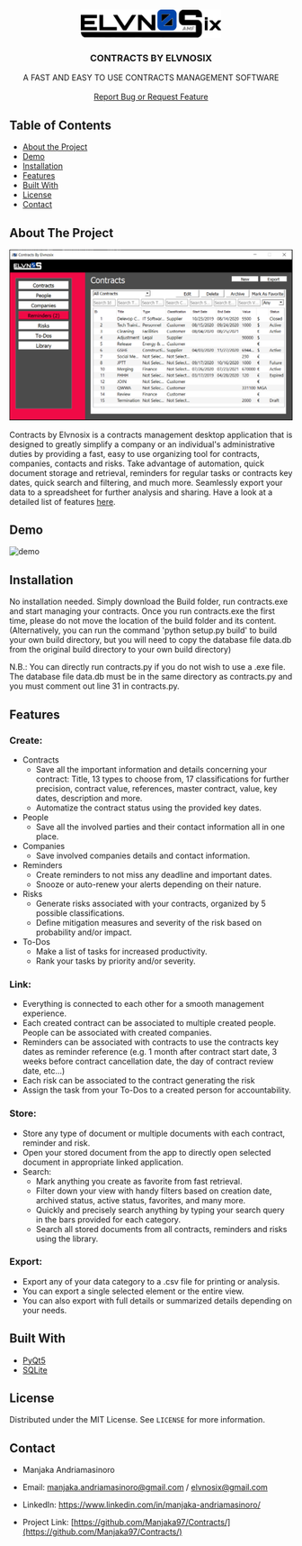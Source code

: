 <!-- PROJECT LOGO -->
<br />
<p align="center">
  <a href="https://github.com/Manjaka97?tab=repositories">
    <img src="images/logo - black.svg" alt="Logo" width="250" height="50">
  </a>

  <h3 align="center">CONTRACTS BY ELVNOSIX</h3>

  <p align="center">
    A FAST AND EASY TO USE CONTRACTS MANAGEMENT SOFTWARE
    <br />
    <br />
    <a href="https://github.com/Manjaka97/Contracts/issues">Report Bug or Request Feature</a>
  </p>
</p>



<!-- TABLE OF CONTENTS -->
## Table of Contents

* [About the Project](#about-the-project)
* [Demo](#demo)
* [Installation](#installation)
* [Features](#features)
* [Built With](#built-with)
* [License](#license)
* [Contact](#contact)




<!-- ABOUT THE PROJECT -->
## About The Project

![product-screenshot]

Contracts by Elvnosix is a contracts management desktop application that is designed to greatly simplify a company or an individual's administrative duties by providing a fast, easy to use organizing tool for contracts, companies, contacts and risks. Take advantage of automation, quick document storage and retrieval, reminders for regular tasks or contracts key dates, quick search and filtering, and much more. Seamlessly export your data to a spreadsheet for further analysis and sharing. Have a look at a detailed list of features [here](#features).


<!-- DEMO -->
## Demo

![demo]

<!-- GETTING STARTED -->
## Installation

No installation needed. Simply download the Build folder, run contracts.exe  and start managing your contracts. Once you run contracts.exe the first time, please do not move the location of the build folder and its content.
(Alternatively, you can run the command 'python setup.py build' to build your own build directory, but you will need to copy the database file data.db from the original build directory to your own build directory)

N.B.: You can directly run contracts.py if you do not wish to use a .exe file. The database file data.db must be in the same directory as contracts.py and you must comment out line 31 in contracts.py.

<!-- FEATURES -->
## Features
### Create:
* Contracts
	* Save all the important information and details concerning your contract: Title, 13 types to choose from, 17 classifications for further precision, contract value, references, master contract, value, key dates, description and more.
	* Automatize the contract status using the provided key dates.
* People
	* Save all the involved parties and their contact information all in one place.
* Companies
	* Save involved companies details and contact information.
* Reminders
	* Create reminders to not miss any deadline and important dates.
	* Snooze or auto-renew your alerts depending on their nature.
* Risks
	* Generate risks associated with your contracts, organized by 5 possible classifications.
	* Define mitigation measures and severity of the risk based on probability and/or impact.
* To-Dos
	* Make a list of tasks for increased productivity. 
	* Rank your tasks by priority and/or severity.
### Link:
* Everything is connected to each other for a smooth management experience. 
* Each created contract can be associated to multiple created people. People can be associated with created companies. 
* Reminders can be associated with contracts to use the contracts key dates as reminder reference (e.g. 1 month after contract start date, 3 weeks before contract cancellation date, the day of contract review date, etc...)
* Each risk can be associated to the contract generating the risk
* Assign the task from your To-Dos to a created person for accountability.
### Store:
* Store any type of document or multiple documents with each contract, reminder and risk.
* Open your stored document from the app to directly open selected document in appropriate linked application.
* Search:
	* Mark anything you create as favorite from fast retrieval.
	* Filter down your view with handy filters based on creation date, archived status, active status, favorites, and many more. 
	* Quickly and precisely search anything by typing your search query in the bars provided for each category.
	* Search all stored documents from all contracts, reminders and risks using the library.
### Export:
* Export any of your data category to a .csv file for printing or analysis.
* You can export a single selected element or the entire view.
* You can also export with full details or summarized details depending on your needs.


<!-- BUILT WITH -->
## Built With

* [PyQt5](https://pypi.org/project/PyQt5/)
* [SQLite](https://www.sqlite.org/index.html)


<!-- LICENSE -->
## License

Distributed under the MIT License. See `LICENSE` for more information.



<!-- CONTACT -->
## Contact

* Manjaka Andriamasinoro 
* Email: manjaka.andriamasinoro@gmail.com / elvnosix@gmail.com
* LinkedIn: https://www.linkedin.com/in/manjaka-andriamasinoro/

* Project Link: [https://github.com/Manjaka97/Contracts/](https://github.com/Manjaka97/Contracts/)


<!-- MARKDOWN LINKS & IMAGES -->
[license-url]: https://github.com/Manjaka97/Contracts/blob/master/LICENSE
[linkedin-url]: https://www.linkedin.com/in/manjaka-andriamasinoro/
[product-screenshot]: images/screenshot.PNG
[demo]: images/demo.gif
